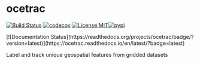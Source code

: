 ocetrac
==============================
[![Build Status](https://github.com/ocetrac/ocetrac/workflows/Tests/badge.svg)](https://github.com/ocetrac/ocetrac/actions)
[![codecov](https://codecov.io/gh/ocetrac/ocetrac/branch/master/graph/badge.svg)](https://codecov.io/gh/ocetrac/ocetrac)
[![License:MIT](https://img.shields.io/badge/License-MIT-lightgray.svg?style=flt-square)](https://opensource.org/licenses/MIT)[![pypi](https://img.shields.io/pypi/v/ocetrac.svg)](https://pypi.org/project/ocetrac)
<!-- [![conda-forge](https://img.shields.io/conda/dn/conda-forge/ocetrac?label=conda-forge)](https://anaconda.org/conda-forge/ocetrac) -->[![Documentation Status](https://readthedocs.org/projects/ocetrac/badge/?version=latest)](https://ocetrac.readthedocs.io/en/latest/?badge=latest)


Label and track unique geospatial features from gridded datasets


